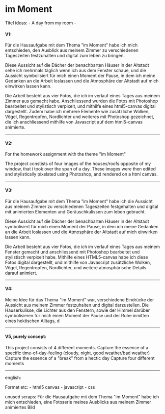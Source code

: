 # im Moment

Titel ideas:
    - A day from my room
    - 


#### V1:

Für die Hausaufgabe mit dem Thema "im Moment" habe ich mich entschieden, den Ausblick aus meinem Zimmer zu verschiedenen Tageszeiten 
festzuhalten und digital zum leben zu bringen.

Diese Aussicht auf die Dächer der benachbarten Häuser in der Altstadt sehe ich mehrmals täglich wenn ich aus dem Fenster schaue, und
die Aussicht symbolisiert für mich einen Moment der Pause, in dem ich meine Gedanken an die Arbeit loslassen und die Atmosphäre der Altstadt
auf mich einwirken lassen kann.

Die Arbeit besteht aus vier Fotos, die ich im verlauf eines Tages aus meinem Zimmer aus gemacht habe. Anschliessend wurden die Fotos mit
Photoshop bearbeitet und stylistisch verpixelt, und mithilfe eines html5-canvas digital dargestellt. Zudem habe ich mehrere Elemente wie
zusätzliche Wolken, Vögel, Regentropfen, Nordlichter und weiteres mit Photoshop gezeichnet, die ich anschliessend mithilfe von Javascript 
auf dem html5-canvas animierte.

___

#### V2:

For the homework assignment with the theme "im Moment" 


The project constists of four images of the houses/roofs opposite of my window, that i took  over the span of a day. These images
were then edited and stylistically pixelated using Photoshop, and rendered on a html canvas. 

___

#### V3: 

Für die Hausaufgabe mit dem Thema "im Moment" habe ich die Aussicht aus meinem Zimmer zu verschiedenen Tageszeiten festgehalten und 
digital mit animierten Elementen und Geräuschkulissen zum leben gebracht. 

Diese Aussicht auf die Dächer der benachbarten Häuser in der Altstadt symbolisiert für mich einen Moment der Pause, in dem ich meine 
Gedanken an die Arbeit loslassen und die Atmosphäre der Altstadt auf mich einwirken lassen kann.

Die Arbeit besteht aus vier Fotos, die ich im verlauf eines Tages aus meinem Fenster gemacht und anschliessend mit
Photoshop bearbeitet und stylistisch verpixelt habe. Mithilfe eines HTML5-canvas habe ich diese Fotos digital dargestellt, und mithilfe von Javascript zusätzliche Wolken, Vögel, Regentropfen, Nordlichter, und weitere atmosphärische Details darauf animiert.

___

#### V4:

Meine Idee für das Thema "im Moment" war, verschiedene Eindrücke der Aussicht aus meinem Zimmer festzuhalten und digital darzustellen.
Die Häuserkulisse, die Lichter aus den Fenstern, sowie der Himmel darüber symbolisieren für mich einen Moment der Pause und der Ruhe
inmitten eines hektischen Alltags, d

___

#### V5, purely concept:

This project consists of 4 different moments.
Capture the essence of a specific time-of-day-feeling (cloudy, night, good weather/bad weather)
Capture the essence of a "break" from a hectic day
Capture four different moments


___






english:





Format etc:
    - html5 canvas
    - javascript
    - css

unused scraps:
Für die Hausaufgabe mit dem Thema "im Moment" habe ich mich entschieden, eine Fotoserie meines Ausblicks aus meinem Zimmer animiertes Bild